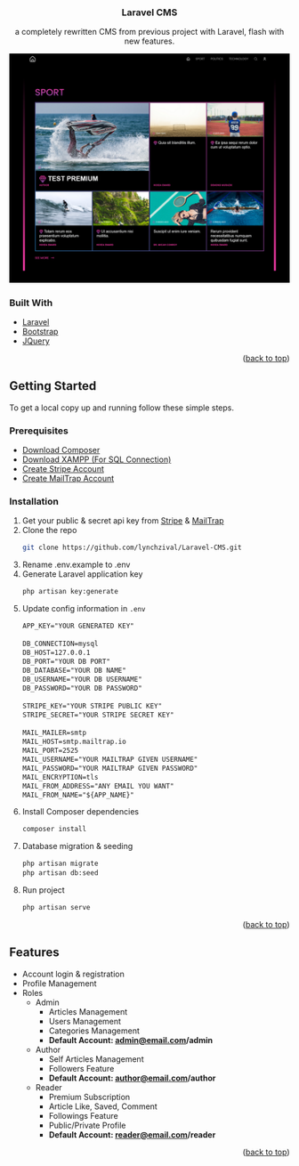 <div id="top"></div>

<h3 align="center">Laravel CMS</h3>

  <p align="center">
    a completely rewritten CMS from previous project with Laravel, flash with new features.
  </p>
  
  ![homepage_screenshot](https://raw.githubusercontent.com/lynchzival/Laravel-CMS/main/screenshot/Screenshot%202022-04-11%20at%2010-31-38%20Home.png)
</div>

### Built With

* [Laravel](https://laravel.com)
* [Bootstrap](https://getbootstrap.com)
* [JQuery](https://jquery.com)

<p align="right">(<a href="#top">back to top</a>)</p>



<!-- GETTING STARTED -->
## Getting Started

To get a local copy up and running follow these simple steps.

### Prerequisites

* [Download Composer](https://getcomposer.org/download/)
* [Download XAMPP (For SQL Connection)](https://www.apachefriends.org/index.html)
* [Create Stripe Account](https://stripe.com/)
* [Create MailTrap Account](https://mailtrap.io/)

### Installation

1. Get your public & secret api key from [Stripe](https://stripe.com) & [MailTrap](https://mailtrap.io)
2. Clone the repo
   ```sh
   git clone https://github.com/lynchzival/Laravel-CMS.git
   ```
3. Rename .env.example to .env
4. Generate Laravel application key
   ```sh
   php artisan key:generate
   ```
5. Update config information in `.env`
   ```env
   APP_KEY="YOUR GENERATED KEY"
   
   DB_CONNECTION=mysql
   DB_HOST=127.0.0.1
   DB_PORT="YOUR DB PORT"
   DB_DATABASE="YOUR DB NAME"
   DB_USERNAME="YOUR DB USERNAME"
   DB_PASSWORD="YOUR DB PASSWORD"
   
   STRIPE_KEY="YOUR STRIPE PUBLIC KEY"
   STRIPE_SECRET="YOUR STRIPE SECRET KEY"
   
   MAIL_MAILER=smtp
   MAIL_HOST=smtp.mailtrap.io
   MAIL_PORT=2525
   MAIL_USERNAME="YOUR MAILTRAP GIVEN USERNAME"
   MAIL_PASSWORD="YOUR MAILTRAP GIVEN PASSWORD"
   MAIL_ENCRYPTION=tls
   MAIL_FROM_ADDRESS="ANY EMAIL YOU WANT"
   MAIL_FROM_NAME="${APP_NAME}"
   ```
6. Install Composer dependencies
   ```sh
   composer install
   ```
7. Database migration & seeding
   ```sh
   php artisan migrate
   php artisan db:seed
   ```
8. Run project
   ```sh
   php artisan serve
   ```

<p align="right">(<a href="#top">back to top</a>)</p>

<!-- FEATURES -->
## Features

- Account login & registration
- Profile Management
- Roles
  - Admin
    - Articles Management
    - Users Management
    - Categories Management
    - **Default Account: admin@email.com/admin**
  - Author
    - Self Articles Management
    - Followers Feature
    - **Default Account: author@email.com/author**
  - Reader
    - Premium Subscription
    - Article Like, Saved, Comment
    - Followings Feature
    - Public/Private Profile
    - **Default Account: reader@email.com/reader**

<p align="right">(<a href="#top">back to top</a>)</p>

